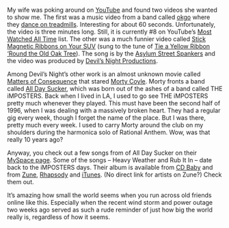 My wife was poking around on [YouTube](http://www.youtube.com/) and
found two videos she wanted to show me. The first was a music video from
a band called [okgo](http://okgo.net) where they [dance on
treadmills](http://www.youtube.com/watch?v=pv5zWaTEVkI). Interesting for
about 60 seconds. Unfortunately, the video is three minutes long. Still,
it is currently \#8 on YouTube’s [Most Watched All
Time](http://www.youtube.com/browse?s=mp&t=a) list. The other was a much
funnier video called [Stick Magnetic Ribbons on Your
SUV](http://www.youtube.com/watch?v=KmsOIjzQ1V8) (sung to the tune of
[Tie a Yellow Ribbon ‘Round the Old Oak
Tree](http://en.wikipedia.org/wiki/Yellow_ribbon)). The song is by the
[Asylum Street Spankers](http://www.asylumstreetspankers.com/) and the
video was produced by [Devil’s Night
Productions](http://devilsnight.com).

Among Devil’s Night’s other work is an almost unknown movie called
[Matters of Consequence](http://www.imdb.com/title/tt0480557/) that
stared [Morty Coyle](http://www.myspace.com/morty). Morty fronts a band
called [All Day Sucker](http://www.alldaysucker.net/), which was born
out of the ashes of a band called THE iMPOSTERS. Back when I lived in
LA, I used to go see THE iMPOSTERS pretty much whenever they played.
This must have been the second half of 1996, when I was dealing with a
massively broken heart. They had a regular gig every week, though I
forget the name of the place. But I was there, pretty much every week. I
used to carry Morty around the club on my shoulders during the harmonica
solo of Rational Anthem. Wow, was that really 10 years ago?

Anyway, you check out a few songs from of All Day Sucker on their
[MySpace page](http://www.myspace.com/alldaysuckermyspace). Some of the
songs – Heavy Weather and Rub It In – date back to the iMPOSTERS days.
Their album is available from [CD
Baby](http://www.cdbaby.com/cd/alldaysucker) and from
[Zune](http://zune.net),
[Rhapsody](http://www.rhapsody.com/alldaysucker?pcode=msn&cpath=artistpage&rsrc=alldaysucker)
and
[iTunes](http://phobos.apple.com/WebObjects/MZStore.woa/wa/viewArtist?artistId=14076567).
(No direct link for artists on Zune?) Check them out.

It’s amazing how small the world seems when you run across old friends
online like this. Especially when the recent wind storm and power outage
two weeks ago served as such a rude reminder of just how big the world
really is, regardless of how it seems.
